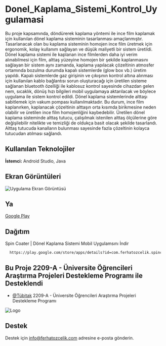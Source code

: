 
# Donel_Kaplama_Sistemi_Kontrol_Uygulamasi
Bu proje kapsamında, döndürerek kaplama yöntemi ile ince film kaplamak için kullanılan dönel kaplama sisteminin tasarlanması amaçlanmıştır. Tasarlanacak olan bu kaplama sisteminin homojen ince film üretmek için ergonomik, kolay kullanım sağlayan ve düşük maliyetli bir sistem üretildi. Dönel kaplama sistemi ile kaplanan ince filmlerden daha iyi verim alınabilmesi için film, alttaş yüzeyine homojen bir şekilde kaplanmasını sağlayan bir sistem aynı zamanda, kaplama yapılacak çözeltinin atmosfer ortamında bozulma durumda kapalı sistemlerde (glow box vb.) üretim yapıldı. Kapalı sistemlerde gaz girişinin ve çıkışının kontrol altına alınması için kullanılan kablo bağlantısı sorun oluşturacağı için üretilen sisteme sağlanan bluetooth özelliği ile kablosuz kontrol sayesinde cihazdan gelen nem, sıcaklık, dönüş hızı bilgileri mobil uygulamaya aktarılacak ve böylece uygulama ile sistem kontrol edildi. Dönel kaplama sistemlerinde alttaşı sabitlemek için vakum pompası kullanılmaktadır. Bu durum, ince film kaplanırken, kaplanacak çözeltinin alttaşın orta kısımda birikmesine neden olabilir ve üretilen ince film homojenliğini kaybedebilir. Üretilen dönel kaplama sisteminde alttaş tutucu, çalışılmak istenilen alttaş ölçülerine göre değişilebilir nitelikte ve temizliği de oldukça basit olacak şekilde tasarlandı. Alttaş tutucuda kanalların bulunması sayesinde fazla çözeltinin kolayca tutucudan atılması sağlandı.


## Kullanılan Teknolojiler

**İstemci:** Android Studio, Java

  
## Ekran Görüntüleri

![Uygulama Ekran Görüntüsü](https://play-lh.googleusercontent.com/8oQG68I70vqRzQPY5jj0yQ2cC92RzyLweJBGO_lpWtO3Hhrcc2gkt9ixkI1Tdf1uVQ=w720-h310-rw) 

  
## Ya

[Google Play](https://play.google.com/store/apps/details?id=com.ferhatozcelik.spincoater)

  
## Dağıtım

Spin Coater | Dönel Kaplama Sistemi Mobil Uygulamsını İndir

```bash
  https://play.google.com/store/apps/details?id=com.ferhatozcelik.spincoater
```

  
## Bu Proje 2209-A - Üniversite Öğrencileri Araştırma Projeleri Destekleme Programı ile Desteklendi 
- [@Tübitak](https://www.tubitak.gov.tr/tr/burslar/lisans/burs-programlari/icerik-2209-a-universite-ogrencileri-arastirma-projeleri-destekleme-programi) 2209-A - Üniversite Öğrencileri Araştırma Projeleri Destekleme Programı

  
![Logo](https://www.tubitak.gov.tr/sites/default/files/4000/2209-yeni2.jpg)

    
## Destek

Destek için info@ferhatozcelik.com adresine e-posta gönderin.

  
